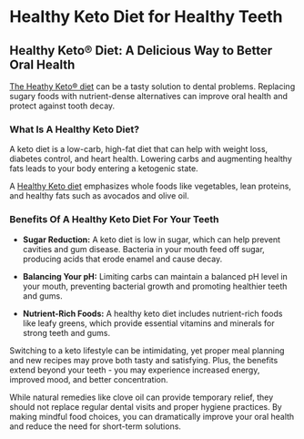 # Healthy Keto Diet for Healthy Teeth

## **Healthy Keto® Diet: A Delicious Way to Better Oral Health**

[The Heathy Keto® diet](https://www.drberg.com/the-healthy-keto-diet-for-beginners) can be a tasty solution to dental problems. Replacing sugary foods with nutrient-dense alternatives can improve oral health and protect against tooth decay.

### **What Is A Healthy Keto Diet?**

A keto diet is a low-carb, high-fat [](https://www.drberg.com/the-healthy-keto-diet-for-beginners)diet that can help with weight loss, diabetes control, and heart health. Lowering carbs and augmenting healthy fats leads to your body entering a ketogenic state.

A [Healthy Keto diet](https://www.drberg.com/blog/healthy-keto-plan-start-here) emphasizes whole foods like vegetables, lean proteins, and healthy fats such as avocados and olive oil.

### **Benefits Of A Healthy Keto Diet For Your Teeth**

- **Sugar Reduction:** A keto diet is low in sugar, which can help prevent cavities and gum disease. Bacteria in your mouth feed off sugar, producing acids that erode enamel and cause decay.

- **Balancing Your pH:** Limiting carbs can maintain a balanced pH level in your mouth, preventing bacterial growth and promoting healthier teeth and gums.

- **Nutrient-Rich Foods:** A healthy keto diet includes nutrient-rich foods like leafy greens, which provide essential vitamins and minerals for strong teeth and gums.

Switching to a keto lifestyle can be intimidating, yet proper meal planning and new recipes may prove both tasty and satisfying. Plus, the benefits extend beyond your teeth - you may experience increased energy, improved mood, and better concentration.

While natural remedies like clove oil can provide temporary relief, they should not replace regular dental visits and proper hygiene practices. By making mindful food choices, you can dramatically improve your oral health and reduce the need for short-term solutions.